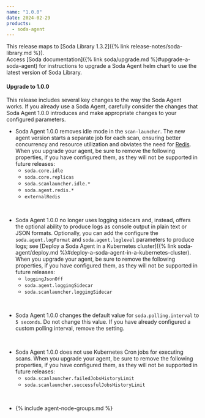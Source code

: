 ```yaml
---
name: "1.0.0"
date: 2024-02-29
products:
  - soda-agent
---
```


This release maps to [Soda Library 1.3.2]({% link release-notes/soda-library.md %}). <br />
Access [Soda documentation]({% link soda/upgrade.md %}#upgrade-a-soda-agent) for instructions to upgrade a Soda Agent helm chart to use the latest version of Soda Library.

#### Upgrade to 1.0.0

This release includes several key changes to the way the Soda Agent works. If you already use a Soda Agent, carefully consider the changes that Soda Agent 1.0.0 introduces and make appropriate changes to your configured parameters.

* Soda Agent 1.0.0 removes idle mode in the `scan-launcher`. The new agent version starts a separate job for each scan, ensuring better concurrency and resource utilization and obviates the need for <a href="https://redis.io/docs/about/" target="_blank">Redis</a>. When you upgrade your agent, be sure to remove the following properties, if you have configured them, as they will not be supported in future releases:
    * `soda.core.idle` 
    * `soda.core.replicas`
    * `soda.scanlauncher.idle.*`
    * `soda.agent.redis.*`
    * `externalRedis`

<br />

* Soda Agent 1.0.0 no longer uses logging sidecars and, instead, offers the optional ability to produce logs as console output in plain text or JSON formats. Optionally, you can add the configure the `soda.agent.logFormat` and `soda.agent.loglevel` parameters to produce logs; see [Deploy a Soda Agent in a Kubernetes cluster]({% link soda-agent/deploy.md %}#deploy-a-soda-agent-in-a-kubernetes-cluster). When you upgrade your agent, be sure to remove the following properties, if you have configured them, as they will not be supported in future releases:
    * `loggingJsonOff`
    * `soda.agent.loggingSidecar`
    * `soda.scanlauncher.loggingSidecar` 

<br />

* Soda Agent 1.0.0 changes the default value for `soda.polling.interval` to `5 seconds`. Do not change this value. If you have already configured a custom polling interval, remove the setting.

<br />

* Soda Agent 1.0.0 does not use Kubernetes Cron jobs for executing scans. When you upgrade your agent, be sure to remove the following properties, if you have configured them, as they will not be supported in future releases:
    * `soda.scanlauncher.failedJobsHistoryLimit`
    * `soda.scanlauncher.successfulJobsHistoryLimit` 

<br />

* {% include agent-node-groups.md %}




